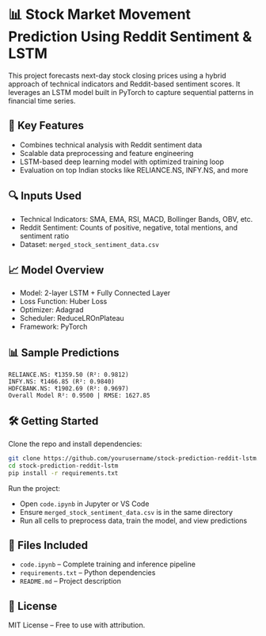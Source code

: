# 📊 Stock Market Movement Prediction Using Reddit Sentiment & LSTM

This project forecasts next-day stock closing prices using a hybrid approach of technical indicators and Reddit-based sentiment scores. It leverages an LSTM model built in PyTorch to capture sequential patterns in financial time series.

## 📌 Key Features

- Combines technical analysis with Reddit sentiment data
- Scalable data preprocessing and feature engineering
- LSTM-based deep learning model with optimized training loop
- Evaluation on top Indian stocks like RELIANCE.NS, INFY.NS, and more

## 🔍 Inputs Used

- Technical Indicators: SMA, EMA, RSI, MACD, Bollinger Bands, OBV, etc.
- Reddit Sentiment: Counts of positive, negative, total mentions, and sentiment ratio
- Dataset: `merged_stock_sentiment_data.csv`

## 📈 Model Overview

- Model: 2-layer LSTM + Fully Connected Layer
- Loss Function: Huber Loss
- Optimizer: Adagrad
- Scheduler: ReduceLROnPlateau
- Framework: PyTorch

## 📊 Sample Predictions

```
RELIANCE.NS: ₹1359.50 (R²: 0.9812)
INFY.NS: ₹1466.85 (R²: 0.9840)
HDFCBANK.NS: ₹1902.69 (R²: 0.9697)
Overall Model R²: 0.9500 | RMSE: 1627.85
```

## 🛠️ Getting Started

Clone the repo and install dependencies:
```bash
git clone https://github.com/yourusername/stock-prediction-reddit-lstm.git
cd stock-prediction-reddit-lstm
pip install -r requirements.txt
```

Run the project:
- Open `code.ipynb` in Jupyter or VS Code
- Ensure `merged_stock_sentiment_data.csv` is in the same directory
- Run all cells to preprocess data, train the model, and view predictions

## 📁 Files Included

- `code.ipynb` – Complete training and inference pipeline
- `requirements.txt` – Python dependencies
- `README.md` – Project description

## 📄 License

MIT License – Free to use with attribution.

```

